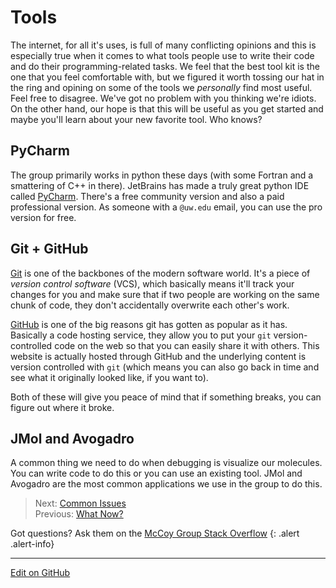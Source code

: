 # Tools

The internet, for all it's uses, is full of many conflicting opinions and this is especially true when it comes to what tools people use to write their code and do their programming-related tasks.
We feel that the best tool kit is the one that you feel comfortable with, but we figured it worth tossing our hat in the ring and opining on some of the tools we _personally_ find most useful.
Feel free to disagree. We've got no problem with you thinking we're idiots.
On the other hand, our hope is that this will be useful as you get started and maybe you'll learn about your new favorite tool. Who knows?

## PyCharm

The group primarily works in python these days (with some Fortran and a smattering of C++ in there).
JetBrains has made a truly great python IDE called [PyCharm](https://www.jetbrains.com/pycharm/).
There's a free community version and also a paid professional version. As someone with a `@uw.edu` email, you can use the pro version for free.

## Git + GitHub

[Git](https://git-scm.com/) is one of the backbones of the modern software world.
It's a piece of _version control software_ (VCS), which basically means it'll track your changes for you and make sure that if two people are working on the same chunk of code, they don't accidentally overwrite each other's work.

[GitHub](https://github.com) is one of the big reasons git has gotten as popular as it has.
Basically a code hosting service, they allow you to put your `git` version-controlled code on the web so that you can easily share it with others.
This website is actually hosted through GitHub and the underlying content is version controlled with `git` (which means you can also go back in time and see what it originally looked like, if you want to).

Both of these will give you peace of mind that if something breaks, you can figure out where it broke.

## JMol and Avogadro

A common thing we need to do when debugging is visualize our molecules. You can write code to do this or you can use an existing tool.
JMol and Avogadro are the most common applications we use in the group to do this.

> <span class="badge badge-dark">Next:</span>
 [Common Issues](CommonIssues.md)<br/>
> <span class="badge badge-dark">Previous:</span>
 [What Now?](WhatNow.md)

Got questions? Ask them on the [McCoy Group Stack Overflow](https://stackoverflow.com/c/mccoygroup/questions/ask)
{: .alert .alert-info}

---
[Edit on GitHub](https://github.com/McCoyGroup/References/edit/gh-pages/McCoy%20Group%20Code%20Academy/GettingStarted/UsefulTools.md)


